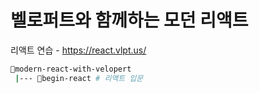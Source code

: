 # 벨로퍼트와 함께하는 모던 리액트

리액트 연습 - <https://react.vlpt.us/>

```bash
📁modern-react-with-velopert
 |--- 📁begin-react # 리액트 입문
```
